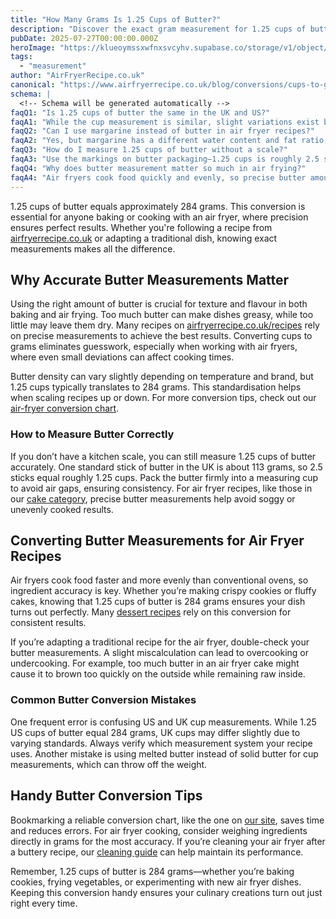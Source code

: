 ```yaml
---
title: "How Many Grams Is 1.25 Cups of Butter?"
description: "Discover the exact gram measurement for 1.25 cups of butter with our easy conversion guide—perfect for baking and air frying!"
pubDate: 2025-07-27T00:00:00.000Z
heroImage: "https://klueoymssxwfnxsvcyhv.supabase.co/storage/v1/object/public/Shmucket/how-many-grams-is-1-25-cups-of-butter.webp"
tags:
  - "measurement"
author: "AirFryerRecipe.co.uk"
canonical: "https://www.airfryerrecipe.co.uk/blog/conversions/cups-to-grams/how-many-grams-is-1-25-cups-of-butter"
schema: |
  <!-- Schema will be generated automatically -->
faqQ1: "Is 1.25 cups of butter the same in the UK and US?"
faqA1: "While the cup measurement is similar, slight variations exist between UK and US standards. In most cases, 1.25 cups of butter equals 284 grams in both systems, but always check your recipe’s origin to be sure."
faqQ2: "Can I use margarine instead of butter in air fryer recipes?"
faqA2: "Yes, but margarine has a different water content and fat ratio, which may affect texture and cooking time. For best results, stick to butter or adjust measurements slightly if substituting."
faqQ3: "How do I measure 1.25 cups of butter without a scale?"
faqA3: "Use the markings on butter packaging—1.25 cups is roughly 2.5 sticks (284 grams). Pack the butter firmly into a measuring cup to avoid gaps for accuracy."
faqQ4: "Why does butter measurement matter so much in air frying?"
faqA4: "Air fryers cook food quickly and evenly, so precise butter amounts prevent greasiness or dryness. Too much butter can cause smoking, while too little may lead to uneven browning."
---
```

<p>1.25 cups of butter equals approximately 284 grams. This conversion is essential for anyone baking or cooking with an air fryer, where precision ensures perfect results. Whether you're following a recipe from <a href=https://www.airfryerrecipe.co.uk/>airfryerrecipe.co.uk</a> or adapting a traditional dish, knowing exact measurements makes all the difference.</p>

<h2>Why Accurate Butter Measurements Matter</h2>  
<p>Using the right amount of butter is crucial for texture and flavour in both baking and air frying. Too much butter can make dishes greasy, while too little may leave them dry. Many recipes on <a href=https://www.airfryerrecipe.co.uk/recipes>airfryerrecipe.co.uk/recipes</a> rely on precise measurements to achieve the best results. Converting cups to grams eliminates guesswork, especially when working with air fryers, where even small deviations can affect cooking times.</p>  

<p>Butter density can vary slightly depending on temperature and brand, but 1.25 cups typically translates to 284 grams. This standardisation helps when scaling recipes up or down. For more conversion tips, check out our <a href=https://www.airfryerrecipe.co.uk/air-fryer-conversion-chart>air-fryer conversion chart</a>.</p>  

<h3>How to Measure Butter Correctly</h3>  
<p>If you don’t have a kitchen scale, you can still measure 1.25 cups of butter accurately. One standard stick of butter in the UK is about 113 grams, so 2.5 sticks equal roughly 1.25 cups. Pack the butter firmly into a measuring cup to avoid air gaps, ensuring consistency. For air fryer recipes, like those in our <a href=https://www.airfryerrecipe.co.uk/recipe-category/cakes>cake category</a>, precise butter measurements help avoid soggy or unevenly cooked results.</p>  

<h2>Converting Butter Measurements for Air Fryer Recipes</h2>  
<p>Air fryers cook food faster and more evenly than conventional ovens, so ingredient accuracy is key. Whether you’re making crispy cookies or fluffy cakes, knowing that 1.25 cups of butter is 284 grams ensures your dish turns out perfectly. Many <a href=https://www.airfryerrecipe.co.uk/recipe-category/dessert>dessert recipes</a> rely on this conversion for consistent results.</p>  

<p>If you’re adapting a traditional recipe for the air fryer, double-check your butter measurements. A slight miscalculation can lead to overcooking or undercooking. For example, too much butter in an air fryer cake might cause it to brown too quickly on the outside while remaining raw inside.</p>  

<h3>Common Butter Conversion Mistakes</h3>  
<p>One frequent error is confusing US and UK cup measurements. While 1.25 US cups of butter equal 284 grams, UK cups may differ slightly due to varying standards. Always verify which measurement system your recipe uses. Another mistake is using melted butter instead of solid butter for cup measurements, which can throw off the weight.</p>  

<h2>Handy Butter Conversion Tips</h2>  
<p>Bookmarking a reliable conversion chart, like the one on <a href=https://www.airfryerrecipe.co.uk/air-fryer-conversion-chart>our site</a>, saves time and reduces errors. For air fryer cooking, consider weighing ingredients directly in grams for the most accuracy. If you’re cleaning your air fryer after a buttery recipe, our <a href=https://www.airfryerrecipe.co.uk/air-fryer-cleaner>cleaning guide</a> can help maintain its performance.</p>  

<p>Remember, 1.25 cups of butter is 284 grams—whether you’re baking cookies, frying vegetables, or experimenting with new air fryer dishes. Keeping this conversion handy ensures your culinary creations turn out just right every time.</p>
